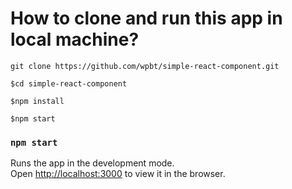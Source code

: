 # How to clone and run this app in local machine?

`git clone https://github.com/wpbt/simple-react-component.git`

`$cd simple-react-component`

`$npm install`

`$npm start`

### `npm start`

Runs the app in the development mode.\
Open [http://localhost:3000](http://localhost:3000) to view it in the browser.
